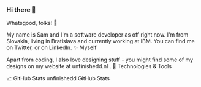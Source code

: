 ### Hi there 👋

<!--
**unfinishedd/unfinishedd** is a ✨ _special_ ✨ repository because its `README.md` (this file) appears on your GitHub profile.

Here are some ideas to get you started:

- 🔭 I’m currently working on ...
- 🌱 I’m currently learning ...
- 👯 I’m looking to collaborate on ...
- 🤔 I’m looking for help with ...
- 💬 Ask me about ...
- 📫 How to reach me: ...
- ⚡ Fun fact: ...
-->

Whatsgood, folks! 👋

My name is Sam and I'm a software developer as off right now. I'm from Slovakia, living in Bratislava and currently working at IBM. You can find me on Twitter, or on LinkedIn.
✨ Myself

Apart from coding, I also love designing stuff - you might find some of my designs on my website at unfinishedd.nl .
🔧 Technologies & Tools

📈 GitHub Stats
unfinishedd GitHub Stats 
